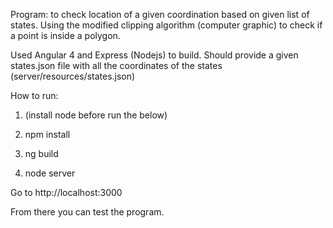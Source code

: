 
Program: to check location of a given coordination based on given list of states.
Using the modified clipping algorithm (computer graphic) to check if a point is inside a polygon.


Used Angular 4 and Express (Nodejs) to build.
Should provide a given states.json file with all the coordinates of the states (server/resources/states.json)

How to run:
  1. (install node before run the below)
  
  2. npm install
  3. ng build
  4. node server
  
  
Go to http://localhost:3000

From there you can test the program.
